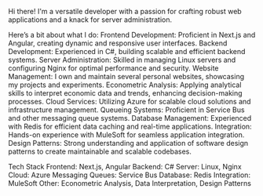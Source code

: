  Hi there! I'm a versatile developer with a passion for crafting robust web applications and a knack for server administration. 

Here’s a bit about what I do:
  Frontend Development: Proficient in Next.js and Angular, creating dynamic and responsive user interfaces.
  Backend Development: Experienced in C#, building scalable and efficient backend systems.
  Server Administration: Skilled in managing Linux servers and configuring Nginx for optimal performance and security.
  Website Management: I own and maintain several personal websites, showcasing my projects and experiments.
  Econometric Analysis: Applying analytical skills to interpret economic data and trends, enhancing decision-making processes.
  Cloud Services: Utilizing Azure for scalable cloud solutions and infrastructure management.
  Queueing Systems: Proficient in Service Bus and other messaging queue systems.
  Database Management: Experienced with Redis for efficient data caching and real-time applications.
  Integration: Hands-on experience with MuleSoft for seamless application integration.
  Design Patterns: Strong understanding and application of software design patterns to create maintainable and scalable codebases.

Tech Stack
  Frontend: Next.js, Angular
  Backend: C#
  Server: Linux, Nginx
  Cloud: Azure
  Messaging Queues: Service Bus
  Database: Redis
  Integration: MuleSoft
  Other: Econometric Analysis, Data Interpretation, Design Patterns
